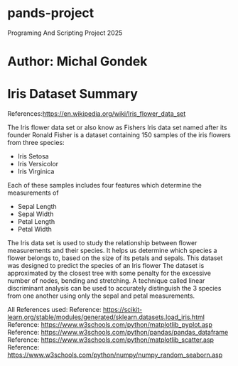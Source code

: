 # pands-project
Programing And Scripting Project 2025
# Author: Michal Gondek

# Iris Dataset Summary 
References:https://en.wikipedia.org/wiki/Iris_flower_data_set

The Iris flower data set or also know as Fishers Iris data set named after its founder Ronald Fisher
is a dataset containing 150 samples of the iris flowers from three species:
- Iris Setosa
- Iris Versicolor
- Iris Virginica 

Each of these samples includes four features which determine the measurements of
- Sepal Length 
- Sepal Width
- Petal Length
- Petal Width

The Iris data set is used to study the relationship between flower measurements and their species.
It helps us determine which species a flower belongs to, based on the size of its petals and sepals.
This dataset was designed to predict the species of an Iris flower 
The dataset is approximated by the closest tree with some penalty for the excessive number of nodes, bending and stretching.
A technique called linear discriminant analysis can be used to accurately distinguish the 3 species from one another using only the sepal and petal measurements.

All References used: 
Reference: https://scikit-learn.org/stable/modules/generated/sklearn.datasets.load_iris.html
Reference: https://www.w3schools.com/python/matplotlib_pyplot.asp
Reference: https://www.w3schools.com/python/pandas/pandas_dataframe
Reference: https://www.w3schools.com/python/matplotlib_scatter.asp
Reference: https://www.w3schools.com/python/numpy/numpy_random_seaborn.asp
